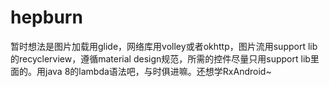 # hepburn

暂时想法是图片加载用glide，网络库用volley或者okhttp，图片流用support lib的recyclerview，遵循material design规范，所需的控件尽量只用support lib里面的。用java 8的lambda语法吧，与时俱进嘛。还想学RxAndroid~
